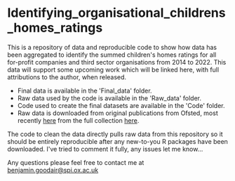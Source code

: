 # Identifying_organisational_childrens_homes_ratings
This is a repository of data and reproducible code to show how data has been aggregated to identify the summed children's homes ratings for all for-profit companies and third sector organisations from 2014 to 2022. This data will support some upcoming work which will be linked here, with full attributions to the author, when released.

 - Final data is available in the 'Final_data' folder.
 - Raw data used by the code is available in the 'Raw_data' folder.
 - Code used to create the final datasets are available in the 'Code' folder.
 - Raw data is downloaded from original publications from Ofsted, most recently [here]("https://www.gov.uk/government/statistics/childrens-social-care-data-in-england-2022) from the full collection [here](https://www.gov.uk/government/collections/childrens-social-care-statistics).
 
The code to clean the data directly pulls raw data from this repository so it should be entirely reproducible after any new-to-you R packages have been downloaded. I've tried to comment it fully, any issues let me know...

Any questions please feel free to contact me at benjamin.goodair@spi.ox.ac.uk
